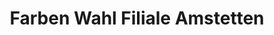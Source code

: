 ---
title: "Farben Wahl Filiale Amstetten"
url: /amstetten/farben-wahl-filiale-amstetten/
shop: Farben
---
